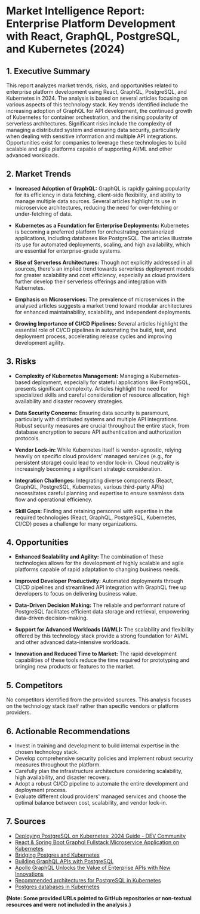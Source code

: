 # Market Intelligence Report: Enterprise Platform Development with React, GraphQL, PostgreSQL, and Kubernetes (2024)

## 1. Executive Summary

This report analyzes market trends, risks, and opportunities related to enterprise platform development using React, GraphQL, PostgreSQL, and Kubernetes in 2024.  The analysis is based on several articles focusing on various aspects of this technology stack. Key trends identified include the increasing adoption of GraphQL for API development, the continued growth of Kubernetes for container orchestration, and the rising popularity of serverless architectures. Significant risks include the complexity of managing a distributed system and ensuring data security, particularly when dealing with sensitive information and multiple API integrations. Opportunities exist for companies to leverage these technologies to build scalable and agile platforms capable of supporting AI/ML and other advanced workloads.


## 2. Market Trends

- **Increased Adoption of GraphQL:** GraphQL is rapidly gaining popularity for its efficiency in data fetching, client-side flexibility, and ability to manage multiple data sources.  Several articles highlight its use in microservice architectures, reducing the need for over-fetching or under-fetching of data.

- **Kubernetes as a Foundation for Enterprise Deployments:** Kubernetes is becoming a preferred platform for orchestrating containerized applications, including databases like PostgreSQL. The articles illustrate its use for automated deployments, scaling, and high availability, which are essential for enterprise-grade systems.

- **Rise of Serverless Architectures:** Though not explicitly addressed in all sources, there's an implied trend towards serverless deployment models for greater scalability and cost efficiency, especially as cloud providers further develop their serverless offerings and integration with Kubernetes.

- **Emphasis on Microservices:** The prevalence of microservices in the analysed articles suggests a market trend toward modular architectures for enhanced maintainability, scalability, and independent deployments.

- **Growing Importance of CI/CD Pipelines:**  Several articles highlight the essential role of CI/CD pipelines in automating the build, test, and deployment process, accelerating release cycles and improving development agility.


## 3. Risks

- **Complexity of Kubernetes Management:**  Managing a Kubernetes-based deployment, especially for stateful applications like PostgreSQL, presents significant complexity.  Articles highlight the need for specialized skills and careful consideration of resource allocation, high availability and disaster recovery strategies.

- **Data Security Concerns:**  Ensuring data security is paramount, particularly with distributed systems and multiple API integrations.  Robust security measures are crucial throughout the entire stack, from database encryption to secure API authentication and authorization protocols.

- **Vendor Lock-in:**  While Kubernetes itself is vendor-agnostic, relying heavily on specific cloud providers' managed services (e.g., for persistent storage) could lead to vendor lock-in.  Cloud neutrality is increasingly becoming a significant strategic consideration.

- **Integration Challenges:**  Integrating diverse components (React, GraphQL, PostgreSQL, Kubernetes, various third-party APIs) necessitates careful planning and expertise to ensure seamless data flow and operational efficiency.

- **Skill Gaps:**  Finding and retaining personnel with expertise in the required technologies (React, GraphQL, PostgreSQL, Kubernetes, CI/CD) poses a challenge for many organizations.


## 4. Opportunities

- **Enhanced Scalability and Agility:**  The combination of these technologies allows for the development of highly scalable and agile platforms capable of rapid adaptation to changing business needs.

- **Improved Developer Productivity:**  Automated deployments through CI/CD pipelines and streamlined API integration with GraphQL free up developers to focus on delivering business value.

- **Data-Driven Decision Making:**  The reliable and performant nature of PostgreSQL facilitates efficient data storage and retrieval, empowering data-driven decision-making.

- **Support for Advanced Workloads (AI/ML):**  The scalability and flexibility offered by this technology stack provide a strong foundation for AI/ML and other advanced data-intensive workloads.

- **Innovation and Reduced Time to Market:**  The rapid development capabilities of these tools reduce the time required for prototyping and bringing new products or features to the market.


## 5. Competitors

No competitors identified from the provided sources.  This analysis focuses on the technology stack itself rather than specific vendors or platform providers.


## 6. Actionable Recommendations

- Invest in training and development to build internal expertise in the chosen technology stack.
- Develop comprehensive security policies and implement robust security measures throughout the platform.
- Carefully plan the infrastructure architecture considering scalability, high availability, and disaster recovery.
- Adopt a robust CI/CD pipeline to automate the entire development and deployment process.
- Evaluate different cloud providers' managed services and choose the optimal balance between cost, scalability, and vendor lock-in.


## 7. Sources

- [Deploying PostgreSQL on Kubernetes: 2024 Guide - DEV Community](https://dev.to/thatcloudexpert/deploying-postgresql-on-kubernetes-2024-guide-4hb3)
- [React & Spring Boot Graphql Fullstack Microservice Application on Kubernetes](https://suaybsimsek58.medium.com/react-spring-boot-graphql-fullstack-microservice-application-on-kubernetes-eb227e1a748b)
- [Bridging Postgres and Kubernetes](https://www.enterprisedb.com/blog/bridging-postgres-and-kubernetes)
- [Building GraphQL APIs with PostgreSQL](https://www.geeksforgeeks.org/building-graphql-apis-with-postgresql/)
- [Apollo GraphQL Unlocks the Value of Enterprise APIs with New Innovations](https://graphql.org/conf/2024/schedule/486758a780cbd512a88c6def8f9ba36a/?name=Keynote:+Apollo's+Journey+with+GraphQL:+Transforming+Enterprise+APIs+for+the+Future)
- [Recommended architectures for PostgreSQL in Kubernetes](https://www.cncf.io/blog/2023/09/29/recommended-architectures-for-postgresql-in-kubernetes/)
- [Postgres databases in Kubernetes](https://blog.stonegarden.dev/articles/2024/10/k8s-postgres/)


**(Note: Some provided URLs pointed to GitHub repositories or non-textual resources and were not included in the analysis.)**